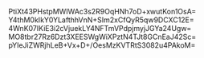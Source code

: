 PtiXt43PHstpMWIWAc3s2R9OqHNh7oD+xwutKon1OsA=
Y4thM0kIkY0YLafthhVnN+SIm2xCfQyR5qw9DCXC12E=
4WnK07IKiE3i2cVjuekLY4NFTmVPdpjmyjJGYa24Ugw=
MO8tbr27Rz6Dzt3XEESWgWiXPztN4TJt8GCnEaJ42Sc=
pYIeJiZWRjhLeB+Vx+D+/OesMzKVTRtS3082u4PAkoM=
